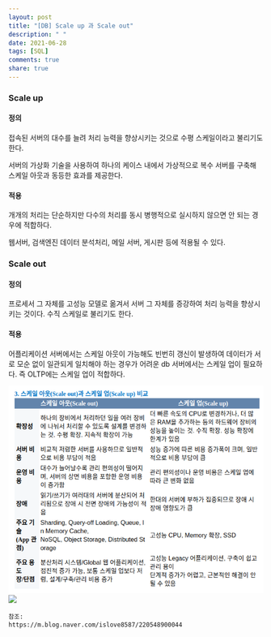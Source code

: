 ```yaml
---
layout: post
title: "[DB] Scale up 과 Scale out"
description: " "
date: 2021-06-28
tags: [SQL]
comments: true
share: true
---
```


### Scale up

#### 정의

접속된 서버의 대수를 늘려 처리 능력을 향상시키는 것으로 수평 스케일이라고 불리기도 한다.

서버의 가상화 기술을 사용하여 하나의 케이스 내에서 가상적으로 복수 서버를 구축해 스케일 아웃과 동등한 효과를 제공한다.

#### 적용

개개의 처리는 단순하지만 다수의 처리를 동시 병행적으로 실시하지 않으면 안 되는 경우에 적합하다.

웹서버, 검색엔진 데이터 분석처리, 메일 서버, 게시판 등에 적용될 수 있다.

### Scale out

#### 정의

프로세서 그 자체를 고성능 모델로 옮겨서 서버 그 자체를 증강하여 처리 능력을 향상시키는 것이다. 수직 스케일로 불리기도 한다.

#### 적용

어플리케이션 서버에서는 스케일 아웃이 가능해도 빈번히 갱신이 발생하여 데이터가 서로 모순 없이 일관되게 일치해야 하는 경우가 어려운 db 서버에서는 스케일 업이 필요하다. 즉 OLTP에는 스케일 업이 적합하다.

<img src="./scaleout,up prosandcons.png">

<img src="https://mblogthumb-phinf.pstatic.net/20151124_152/islove8587_1448357175274p9SjR_PNG/tech_img2603.png?type=w2">

    참조:
    https://m.blog.naver.com/islove8587/220548900044

